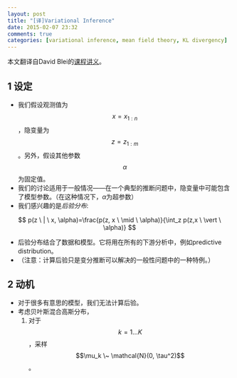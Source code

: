 ```yaml
---
layout: post
title: "[译]Variational Inference"
date: 2015-02-07 23:32
comments: true
categories: [variational inference, mean field theory, KL divergency]
---
```


本文翻译自David Blei的[课程讲义](http://www.cs.princeton.edu/courses/archive/fall11/cos597C/lectures/variational-inference-i.pdf)。

## 1 设定
* 我们假设观测值为$$x=x_{1:n}$$，隐变量为$$z=z_{1:m}$$。另外，假设其他参数$$\alpha$$为固定值。
* 我们的讨论适用于一般情况——在一个典型的推断问题中，隐变量中可能包含了模型参数。（在这种情况下，$\alpha$为超参数）
* 我们感兴趣的是*后验分布*:

$$
p(z \ | \ x, \alpha)=\frac{p(z, x \ \mid \ \alpha)}{\int_z p(z,x \ \vert \ \alpha)}
$$

* 后验分布结合了数据和模型。它将用在所有的下游分析中，例如predictive distribution。
* （注意：计算后验只是变分推断可以解决的一般性问题中的一种特例。）

## 2 动机
* 对于很多有意思的模型，我们无法计算后验。
* 考虑贝叶斯混合高斯分布，
    1. 对于$$k=1...K$$，采样$$\mu_k \~ \mathcal{N}(0, \tau^2)$$。
